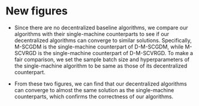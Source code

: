 # New figures

* Since there are no decentralized baseline algorithms, we compare our algorithms with their single-machine counterparts to see if our decentralized algorithms can converge to similar solutions. Specifically, M-SCGDM is the single-machine counterpart of D-M-SCGDM, while M-SCVRGD is the single-machine counterpart of D-M-SCVRGD. To make a fair comparison, we set the sample batch size and hyperparameters of the single-machine algorithm to be same as those of its decentralized counterpart. 

* From these two figures, we can find that our decentralized algorithms can converge to almost the same solution as the single-machine counterparts, which confirms the correctness of our algorithms. 


